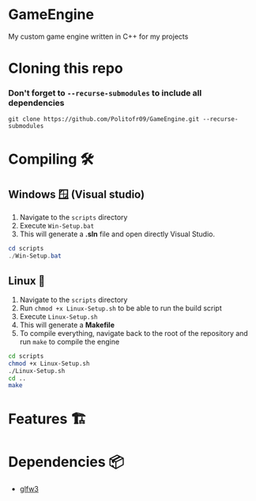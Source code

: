 # GameEngine
My custom game engine written in C++ for my projects

# Cloning this repo 
### Don't forget to `--recurse-submodules` to include all dependencies
```
git clone https://github.com/Politofr09/GameEngine.git --recurse-submodules
```

# Compiling 🛠️
## Windows 🪟 (Visual studio) 
1. Navigate to the `scripts` directory
2. Execute `Win-Setup.bat`
3. This will generate a **.sln** file and open directly Visual Studio.

```powershell
cd scripts
./Win-Setup.bat
```

## Linux 🐧
1. Navigate to the `scripts` directory
2. Run `chmod +x Linux-Setup.sh` to be able to run the build script
3. Execute `Linux-Setup.sh`
4. This will generate a **Makefile**
5. To compile everything, navigate back to the root of the repository and run `make` to compile the engine

```bash
cd scripts
chmod +x Linux-Setup.sh
./Linux-Setup.sh
cd ..
make
```

# Features 🏗️ 

# Dependencies 📦 
- [glfw3](https://github.com/Politofr09/glfw/)
